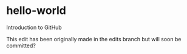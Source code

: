 # hello-world
Introduction to GitHub

This edit has been originally made in the edits branch but will soon be committed?

